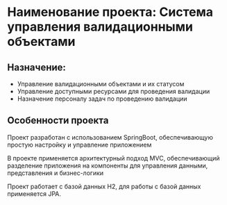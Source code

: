 # Наименование проекта: Система управления валидационными объектами

## Назначение:
* Управление валидационными объектами и их статусом
* Управление доступными ресурсами для проведения валидации
* Назначение персоналу задач по проведению валидации

## Особенности проекта

Проект разработан с использованием SpringBoot, обеспечивающую простую настройку и управление приложением

В проекте применяется архитектурный подход MVC, обеспечивающий разделение приложения на компоненты для управления данными,
представления и бизнес-логики

Проект работает с базой данных H2, для работы с базой данных применяется JPA.

